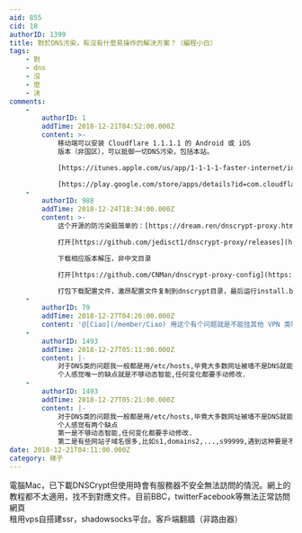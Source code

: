 ```yaml
---
aid: 855
cid: 18
authorID: 1399
title: 對於DNS污染，有沒有什麼易操作的解決方案？（編程小白）
tags:
    - 對
    - dns
    - 沒
    - 麼
    - 決
comments:
    -
        authorID: 1
        addTime: 2018-12-21T04:52:00.000Z
        content: >-
            移动端可以安装 Cloudflare 1.1.1.1 的 Android 或 iOS
            版本（非国区），可以抵御一切DNS污染，包括本站。  

            [https://itunes.apple.com/us/app/1-1-1-1-faster-internet/id1423538627?mt=8](https://itunes.apple.com/us/app/1-1-1-1-faster-internet/id1423538627?mt=8)  

            [https://play.google.com/store/apps/details?id=com.cloudflare.onedotonedotonedotone](https://play.google.com/store/apps/details?id=com.cloudflare.onedotonedotonedotone)
    -
        authorID: 988
        addTime: 2018-12-24T18:34:00.000Z
        content: >-
            这个开源的防污染挺简单的：[https://dream.ren/dnscrypt-proxy.html](https://dream.ren/dnscrypt-proxy.html)  

            打开[https://github.com/jedisct1/dnscrypt-proxy/releases](https://github.com/jedisct1/dnscrypt-proxy/releases)  

            下载相应版本解压，非中文目录  

            打开[https://github.com/CNMan/dnscrypt-proxy-config](https://github.com/CNMan/dnscrypt-proxy-config)  

            打包下载配置文件，激昂配置文件复制到dnscrypt目录，最后运行install.bat。
    -
        authorID: 79
        addTime: 2018-12-27T04:26:00.000Z
        content: '@[Ciao](/member/Ciao) 用这个有个问题就是不能挂其他 VPN 类软件了'
    -
        authorID: 1493
        addTime: 2018-12-27T05:11:00.000Z
        content: |-
            对于DNS类的问题我一般都是用/etc/hosts,毕竟大多数网址被墙不是DNS就能解决的.  
            个人感觉唯一的缺点就是不够动态智能,任何变化都要手动修改.
    -
        authorID: 1493
        addTime: 2018-12-27T05:21:00.000Z
        content: |-
            对于DNS类的问题我一般都是用/etc/hosts,毕竟大多数网址被墙不是DNS就能解决的.  
            个人感觉有两个缺点  
            第一是不够动态智能,任何变化都要手动修改.  
            第二是有些网站子域名很多,比如s1,domains2,...,s99999,遇到这种要是不用脚本(即编程)来写还真应付不来
date: 2018-12-21T04:11:00.000Z
category: 梯子
---
```


電腦Mac，已下載DNSCrypt但使用時會有服務器不安全無法訪問的情況。網上的教程都不太適用，找不到對應文件。目前BBC，twitterFacebook等無法正常訪問網頁  
租用vps自搭建ssr，shadowsocks平台。客戶端翻牆（非路由器）
